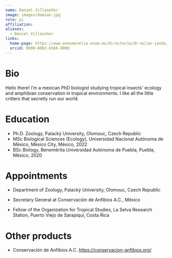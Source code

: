 ```yaml
---
name: Daniel Villaseñor
image: images/damian.jpg
role: pi
affiliation: 
aliases:
  - Daniel Villaseñor
links:
  home-page: https://www.enesmorelia.unam.mx/directorio/dr-milan-janda/
  orcid: 0000-0002-6566-9069
---
```


# Bio

Hello there! I’m a mexican PhD biologist studying tropical insects' ecology and amphibian conservation in tropical environments. I like all the little critters that secretly run our world.


# Education

* Ph.D. Zoology, Palacký University, Olomouc, Czech Republic
* MSc Biological Sciences (Ecology), Universidad Nacional Autónoma de México, México City, México, 2022
* BSc Biology, Benemérita Universidad Autónoma de Puebla, Puebla, México, 2020


# Appointments

* Department of Zoology, Palacký University, Olomouc, Czech Republic

* Secretary General at Conservación de Anfibios A.C., México

* Fellow of the Organization for Tropical Studies, La Selva Research Station, Puerto Viejo de Sarapiquí, Costa Rica

# Other products

* Conservación de Anfibios A.C. https://conservacion-anfibios.org/

